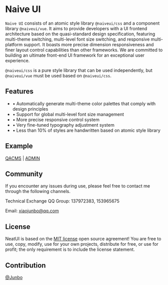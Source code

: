 # Naive UI

`Naive UI` consists of an atomic style library `@naiveui/css` and a component library `@naiveui/vue`. It aims to provide developers with a UI frontend architecture based on the quasi-standard design specification, featuring multi-theme switching, multi-level font size switching, and responsive multi-platform support. It boasts more precise dimension responsiveness and finer layout control capabilities than other frameworks. We are committed to building an ultimate front-end UI framework for an exceptional user experience.

`@naiveui/css` is a pure style library that can be used independently, but `@naiveui/vue` must be used based on `@naiveui/css`.

## Features

- • Automatically generate multi-theme color palettes that comply with design principles
- • Support for global multi-level font size management
- • More precise responsive control system
- • Very fine-tuned typography adjustment system
- • Less than 10% of styles are handwritten based on atomic style library

## Example

[QACMS](https://qacms.fekit.cn/) | [ADMIN](https://case.fekit.cn/aa/)

## Community

If you encounter any issues during use, please feel free to contact me through the following channels.

Technical Exchange QQ Group: 137972383, 153965675

Email: [xiaojunbo@qq.com](xiaojunbo@qq.com)

## License

NeatUI is based on the [MIT license](https://opensource.org/license/MIT) open source agreement! You are free to use, copy, modify, use for your own projects, distribute for free, or use for profit; the only requirement is to include the license statement.

## Contribution

[@Junbo](https://github.com/junboxiao)
